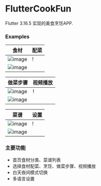 # FlutterCookFun
Flutter 3.16.5 实现的美食烹饪APP.


 ### Examples
| 食材 | 配菜 |
| -- | -- |
|![image](https://github.com/developerjet/FlutterCookFun/blob/main/ScreenShot/iPhone_01.png)|!
![image](https://github.com/developerjet/FlutterCookFun/blob/main/ScreenShot/iPhone_03.png)|

| 做菜步骤 | 视频播放 |
| -- | -- |
|![image](https://github.com/developerjet/FlutterCookFun/blob/main/ScreenShot/iPhone_02.png)|!
![image](https://github.com/developerjet/FlutterCookFun/blob/main/ScreenShot/iPhone_06.jpg)|

| 菜谱 | 设置 |
| -- | -- |
|![image](https://github.com/developerjet/FlutterCookFun/blob/main/ScreenShot/iPhone_04.png)|!
![image](https://github.com/developerjet/FlutterCookFun/blob/main/ScreenShot/iPhone_05)|


### 主要功能
- 首页食材分类、菜谱列表
- 选择食材配菜、烹饪、做菜步骤、视频播放
- 白天夜间模式切换
- 多语言设置

